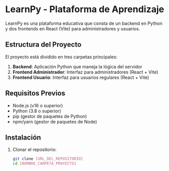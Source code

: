 # LearnPy - Plataforma de Aprendizaje

LearnPy es una plataforma educativa que consta de un backend en Python y dos frontends en React (Vite) para administradores y usuarios.

## Estructura del Proyecto

El proyecto está dividido en tres carpetas principales:

1. **Backend**: Aplicación Python que maneja la lógica del servidor
2. **Frontend Administrador**: Interfaz para administradores (React + Vite)
3. **Frontend Usuario**: Interfaz para usuarios regulares (React + Vite)

## Requisitos Previos

- Node.js (v16 o superior)
- Python (3.8 o superior)
- pip (gestor de paquetes de Python)
- npm/yarn (gestor de paquetes de Node)

## Instalación

1. Clonar el repositorio:
   ```bash
   git clone [URL_DEL_REPOSITORIO]
   cd [NOMBRE_CARPETA_PROYECTO]

